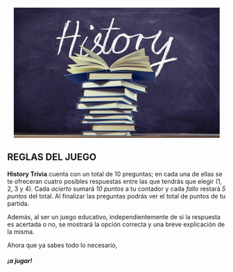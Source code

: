 <p align="center">
  <img width="475" height="300" src="./src/media/history-books.jpg"/>
</p>

## REGLAS DEL JUEGO

**History Trivia** cuenta con un total de 10 preguntas; en cada una de ellas se te ofreceran cuatro posibles respuestas entre las que tendrás que elegir (1, 2, 3 y 4).
Cada *acierto* sumará *10 puntos* a tu contador y cada *fallo* restará *5 puntos* del total. Al finalizar las preguntas podrás ver el total de puntos de tu partida.

Además, al ser un juego educativo, independientemente de si la respuesta es acertada o no, se mostrará la opción correcta y una breve explicación de la misma.

Ahora que ya sabes todo lo necesario, 
##### ¡a jugar!

